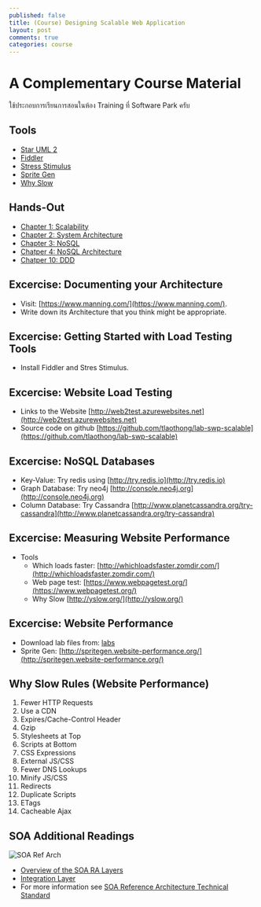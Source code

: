 ```yaml
---
published: false
title: (Course) Designing Scalable Web Application
layout: post
comments: true
categories: course
---
```


# A Complementary Course Material
ใช้ประกอบการเรียนการสอนในห้อง Training ที่ Software Park ครับ

<!-- break -->

## Tools
* [Star UML 2](http://staruml.io/)
* [Fiddler](http://www.telerik.com/fiddler)
* [Stress Stimulus](http://www.stresstimulus.com/)
* [Sprite Gen](http://spritegen.website-performance.org/)
* [Why Slow](http://yslow.org/)

## Hands-Out
* [Chapter 1: Scalability](https://dl.dropboxusercontent.com/u/17002098/tlaothong/calepin/slides/m01.pdf)
* [Chapter 2: System Architecture](https://dl.dropboxusercontent.com/u/17002098/tlaothong/calepin/slides/m02.pdf)
* [Chapter 3: NoSQL](https://dl.dropboxusercontent.com/u/17002098/tlaothong/calepin/slides/m03.pdf)
* [Chatper 4: NoSQL Architecture](https://dl.dropboxusercontent.com/u/17002098/tlaothong/calepin/slides/m14.pdf)
* [Chatper 10: DDD](https://dl.dropboxusercontent.com/u/17002098/tlaothong/calepin/slides/m10.pdf)

## Excercise: Documenting your Architecture
* Visit: [https://www.manning.com/](https://www.manning.com/).
* Write down its Architecture that you think might be appropriate.

## Excercise: Getting Started with Load Testing Tools
* Install Fiddler and Stres Stimulus.

## Excercise: Website Load Testing
* Links to the Website [http://web2test.azurewebsites.net](http://web2test.azurewebsites.net)
* Source code on github [https://github.com/tlaothong/lab-swp-scalable](https://github.com/tlaothong/lab-swp-scalable)

## Excercise: NoSQL Databases
* Key-Value: Try redis using [http://try.redis.io](http://try.redis.io)
* Graph Database: Try neo4j [http://console.neo4j.org](http://console.neo4j.org)
* Column Database: Try Cassandra [http://www.planetcassandra.org/try-cassandra](http://www.planetcassandra.org/try-cassandra)

## Excercise: Measuring Website Performance
* Tools
    * Which loads faster: [http://whichloadsfaster.zomdir.com/](http://whichloadsfaster.zomdir.com/)
    * Web page test: [https://www.webpagetest.org/](https://www.webpagetest.org/)
    * Why Slow [http://yslow.org/](http://yslow.org/)

## Excercise: Website Performance
* Download lab files from: [labs](https://dl.dropboxusercontent.com/u/17002098/tlaothong/calepin/labs.zip)
* Sprite Gen: [http://spritegen.website-performance.org/](http://spritegen.website-performance.org/)

## Why Slow Rules (Website Performance)
1. Fewer HTTP Requests
2. Use a CDN
3. Expires/Cache-Control Header
4. Gzip
5. Stylesheets at Top
6. Scripts at Bottom
7. CSS Expressions
8. External JS/CSS
9. Fewer DNS Lookups
10. Minify JS/CSS
11. Redirects
12. Duplicate Scripts
13. ETags
14. Cacheable Ajax

## SOA Additional Readings
![SOA Ref Arch](https://thumbs.dreamstime.com/z/soa-layer-architecture-vector-illustration-service-oriented-different-components-like-presentation-business-process-32606653.jpg)

* [Overview of the SOA RA Layers](https://www.opengroup.org/soa/source-book/soa_refarch/layers.htm)
* [Integration Layer](https://www.opengroup.org/soa/source-book/soa_refarch/integration.htm)
* For more information see [SOA Reference Architecture Technical Standard](https://www.opengroup.org/soa/source-book/soa_refarch/index.htm)

